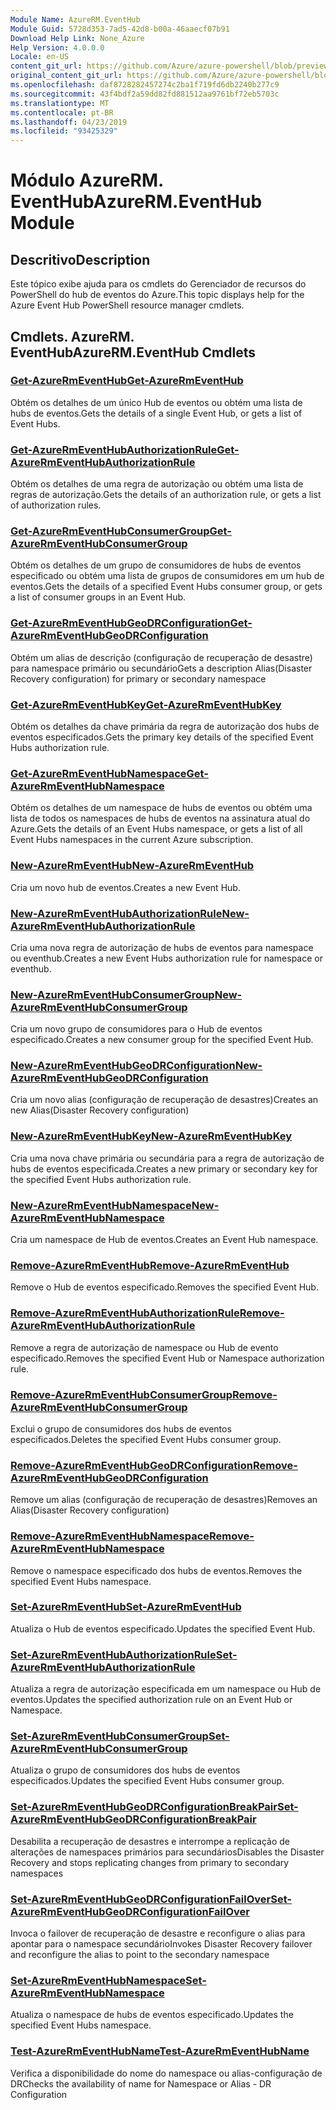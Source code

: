 ```yaml
---
Module Name: AzureRM.EventHub
Module Guid: 5728d353-7ad5-42d8-b00a-46aaecf07b91
Download Help Link: None_Azure
Help Version: 4.0.0.0
Locale: en-US
content_git_url: https://github.com/Azure/azure-powershell/blob/preview/src/ResourceManager/EventHub/Commands.EventHub/help/AzureRM.EventHub.md
original_content_git_url: https://github.com/Azure/azure-powershell/blob/preview/src/ResourceManager/EventHub/Commands.EventHub/help/AzureRM.EventHub.md
ms.openlocfilehash: daf8728282457274c2ba1f719fd6db2240b277c9
ms.sourcegitcommit: 43f4bdf2a59dd82fd881512aa9761bf72eb5703c
ms.translationtype: MT
ms.contentlocale: pt-BR
ms.lasthandoff: 04/23/2019
ms.locfileid: "93425329"
---
```

# <span data-ttu-id="d743f-101">Módulo AzureRM. EventHub</span><span class="sxs-lookup"><span data-stu-id="d743f-101">AzureRM.EventHub Module</span></span>
## <span data-ttu-id="d743f-102">Descritivo</span><span class="sxs-lookup"><span data-stu-id="d743f-102">Description</span></span>
<span data-ttu-id="d743f-103">Este tópico exibe ajuda para os cmdlets do Gerenciador de recursos do PowerShell do hub de eventos do Azure.</span><span class="sxs-lookup"><span data-stu-id="d743f-103">This topic displays help for the Azure Event Hub PowerShell resource manager cmdlets.</span></span>

## <span data-ttu-id="d743f-104">Cmdlets. AzureRM. EventHub</span><span class="sxs-lookup"><span data-stu-id="d743f-104">AzureRM.EventHub Cmdlets</span></span>
### [<span data-ttu-id="d743f-105">Get-AzureRmEventHub</span><span class="sxs-lookup"><span data-stu-id="d743f-105">Get-AzureRmEventHub</span></span>](Get-AzureRmEventHub.md)
<span data-ttu-id="d743f-106">Obtém os detalhes de um único Hub de eventos ou obtém uma lista de hubs de eventos.</span><span class="sxs-lookup"><span data-stu-id="d743f-106">Gets the details of a single Event Hub, or gets a list of Event Hubs.</span></span>

### [<span data-ttu-id="d743f-107">Get-AzureRmEventHubAuthorizationRule</span><span class="sxs-lookup"><span data-stu-id="d743f-107">Get-AzureRmEventHubAuthorizationRule</span></span>](Get-AzureRmEventHubAuthorizationRule.md)
<span data-ttu-id="d743f-108">Obtém os detalhes de uma regra de autorização ou obtém uma lista de regras de autorização.</span><span class="sxs-lookup"><span data-stu-id="d743f-108">Gets the details of an authorization rule, or gets a list of authorization rules.</span></span>

### [<span data-ttu-id="d743f-109">Get-AzureRmEventHubConsumerGroup</span><span class="sxs-lookup"><span data-stu-id="d743f-109">Get-AzureRmEventHubConsumerGroup</span></span>](Get-AzureRmEventHubConsumerGroup.md)
<span data-ttu-id="d743f-110">Obtém os detalhes de um grupo de consumidores de hubs de eventos especificado ou obtém uma lista de grupos de consumidores em um hub de eventos.</span><span class="sxs-lookup"><span data-stu-id="d743f-110">Gets the details of a specified Event Hubs consumer group, or gets a list of consumer groups in an Event Hub.</span></span>

### [<span data-ttu-id="d743f-111">Get-AzureRmEventHubGeoDRConfiguration</span><span class="sxs-lookup"><span data-stu-id="d743f-111">Get-AzureRmEventHubGeoDRConfiguration</span></span>](Get-AzureRmEventHubGeoDRConfiguration.md)
<span data-ttu-id="d743f-112">Obtém um alias de descrição (configuração de recuperação de desastre) para namespace primário ou secundário</span><span class="sxs-lookup"><span data-stu-id="d743f-112">Gets a description Alias(Disaster Recovery configuration) for primary or secondary namespace</span></span>

### [<span data-ttu-id="d743f-113">Get-AzureRmEventHubKey</span><span class="sxs-lookup"><span data-stu-id="d743f-113">Get-AzureRmEventHubKey</span></span>](Get-AzureRmEventHubKey.md)
<span data-ttu-id="d743f-114">Obtém os detalhes da chave primária da regra de autorização dos hubs de eventos especificados.</span><span class="sxs-lookup"><span data-stu-id="d743f-114">Gets the primary key details of the specified Event Hubs authorization rule.</span></span>

### [<span data-ttu-id="d743f-115">Get-AzureRmEventHubNamespace</span><span class="sxs-lookup"><span data-stu-id="d743f-115">Get-AzureRmEventHubNamespace</span></span>](Get-AzureRmEventHubNamespace.md)
<span data-ttu-id="d743f-116">Obtém os detalhes de um namespace de hubs de eventos ou obtém uma lista de todos os namespaces de hubs de eventos na assinatura atual do Azure.</span><span class="sxs-lookup"><span data-stu-id="d743f-116">Gets the details of an Event Hubs namespace, or gets a list of all Event Hubs namespaces in the current Azure subscription.</span></span>

### [<span data-ttu-id="d743f-117">New-AzureRmEventHub</span><span class="sxs-lookup"><span data-stu-id="d743f-117">New-AzureRmEventHub</span></span>](New-AzureRmEventHub.md)
<span data-ttu-id="d743f-118">Cria um novo hub de eventos.</span><span class="sxs-lookup"><span data-stu-id="d743f-118">Creates a new Event Hub.</span></span>

### [<span data-ttu-id="d743f-119">New-AzureRmEventHubAuthorizationRule</span><span class="sxs-lookup"><span data-stu-id="d743f-119">New-AzureRmEventHubAuthorizationRule</span></span>](New-AzureRmEventHubAuthorizationRule.md)
<span data-ttu-id="d743f-120">Cria uma nova regra de autorização de hubs de eventos para namespace ou eventhub.</span><span class="sxs-lookup"><span data-stu-id="d743f-120">Creates a new Event Hubs authorization rule for namespace or eventhub.</span></span>

### [<span data-ttu-id="d743f-121">New-AzureRmEventHubConsumerGroup</span><span class="sxs-lookup"><span data-stu-id="d743f-121">New-AzureRmEventHubConsumerGroup</span></span>](New-AzureRmEventHubConsumerGroup.md)
<span data-ttu-id="d743f-122">Cria um novo grupo de consumidores para o Hub de eventos especificado.</span><span class="sxs-lookup"><span data-stu-id="d743f-122">Creates a new consumer group for the specified Event Hub.</span></span>

### [<span data-ttu-id="d743f-123">New-AzureRmEventHubGeoDRConfiguration</span><span class="sxs-lookup"><span data-stu-id="d743f-123">New-AzureRmEventHubGeoDRConfiguration</span></span>](New-AzureRmEventHubGeoDRConfiguration.md)
<span data-ttu-id="d743f-124">Cria um novo alias (configuração de recuperação de desastres)</span><span class="sxs-lookup"><span data-stu-id="d743f-124">Creates an new Alias(Disaster Recovery configuration)</span></span>

### [<span data-ttu-id="d743f-125">New-AzureRmEventHubKey</span><span class="sxs-lookup"><span data-stu-id="d743f-125">New-AzureRmEventHubKey</span></span>](New-AzureRmEventHubKey.md)
<span data-ttu-id="d743f-126">Cria uma nova chave primária ou secundária para a regra de autorização de hubs de eventos especificada.</span><span class="sxs-lookup"><span data-stu-id="d743f-126">Creates a new primary or secondary key for the specified Event Hubs authorization rule.</span></span>

### [<span data-ttu-id="d743f-127">New-AzureRmEventHubNamespace</span><span class="sxs-lookup"><span data-stu-id="d743f-127">New-AzureRmEventHubNamespace</span></span>](New-AzureRmEventHubNamespace.md)
<span data-ttu-id="d743f-128">Cria um namespace de Hub de eventos.</span><span class="sxs-lookup"><span data-stu-id="d743f-128">Creates an Event Hub namespace.</span></span>

### [<span data-ttu-id="d743f-129">Remove-AzureRmEventHub</span><span class="sxs-lookup"><span data-stu-id="d743f-129">Remove-AzureRmEventHub</span></span>](Remove-AzureRmEventHub.md)
<span data-ttu-id="d743f-130">Remove o Hub de eventos especificado.</span><span class="sxs-lookup"><span data-stu-id="d743f-130">Removes the specified Event Hub.</span></span>

### [<span data-ttu-id="d743f-131">Remove-AzureRmEventHubAuthorizationRule</span><span class="sxs-lookup"><span data-stu-id="d743f-131">Remove-AzureRmEventHubAuthorizationRule</span></span>](Remove-AzureRmEventHubAuthorizationRule.md)
<span data-ttu-id="d743f-132">Remove a regra de autorização de namespace ou Hub de evento especificado.</span><span class="sxs-lookup"><span data-stu-id="d743f-132">Removes the specified Event Hub or Namespace authorization rule.</span></span>

### [<span data-ttu-id="d743f-133">Remove-AzureRmEventHubConsumerGroup</span><span class="sxs-lookup"><span data-stu-id="d743f-133">Remove-AzureRmEventHubConsumerGroup</span></span>](Remove-AzureRmEventHubConsumerGroup.md)
<span data-ttu-id="d743f-134">Exclui o grupo de consumidores dos hubs de eventos especificados.</span><span class="sxs-lookup"><span data-stu-id="d743f-134">Deletes the specified Event Hubs consumer group.</span></span>

### [<span data-ttu-id="d743f-135">Remove-AzureRmEventHubGeoDRConfiguration</span><span class="sxs-lookup"><span data-stu-id="d743f-135">Remove-AzureRmEventHubGeoDRConfiguration</span></span>](Remove-AzureRmEventHubGeoDRConfiguration.md)
<span data-ttu-id="d743f-136">Remove um alias (configuração de recuperação de desastres)</span><span class="sxs-lookup"><span data-stu-id="d743f-136">Removes an Alias(Disaster Recovery configuration)</span></span>

### [<span data-ttu-id="d743f-137">Remove-AzureRmEventHubNamespace</span><span class="sxs-lookup"><span data-stu-id="d743f-137">Remove-AzureRmEventHubNamespace</span></span>](Remove-AzureRmEventHubNamespace.md)
<span data-ttu-id="d743f-138">Remove o namespace especificado dos hubs de eventos.</span><span class="sxs-lookup"><span data-stu-id="d743f-138">Removes the specified Event Hubs namespace.</span></span>

### [<span data-ttu-id="d743f-139">Set-AzureRmEventHub</span><span class="sxs-lookup"><span data-stu-id="d743f-139">Set-AzureRmEventHub</span></span>](Set-AzureRmEventHub.md)
<span data-ttu-id="d743f-140">Atualiza o Hub de eventos especificado.</span><span class="sxs-lookup"><span data-stu-id="d743f-140">Updates the specified Event Hub.</span></span>

### [<span data-ttu-id="d743f-141">Set-AzureRmEventHubAuthorizationRule</span><span class="sxs-lookup"><span data-stu-id="d743f-141">Set-AzureRmEventHubAuthorizationRule</span></span>](Set-AzureRmEventHubAuthorizationRule.md)
<span data-ttu-id="d743f-142">Atualiza a regra de autorização especificada em um namespace ou Hub de eventos.</span><span class="sxs-lookup"><span data-stu-id="d743f-142">Updates the specified authorization rule on an Event Hub or Namespace.</span></span>

### [<span data-ttu-id="d743f-143">Set-AzureRmEventHubConsumerGroup</span><span class="sxs-lookup"><span data-stu-id="d743f-143">Set-AzureRmEventHubConsumerGroup</span></span>](Set-AzureRmEventHubConsumerGroup.md)
<span data-ttu-id="d743f-144">Atualiza o grupo de consumidores dos hubs de eventos especificados.</span><span class="sxs-lookup"><span data-stu-id="d743f-144">Updates the specified Event Hubs consumer group.</span></span>

### [<span data-ttu-id="d743f-145">Set-AzureRmEventHubGeoDRConfigurationBreakPair</span><span class="sxs-lookup"><span data-stu-id="d743f-145">Set-AzureRmEventHubGeoDRConfigurationBreakPair</span></span>](Set-AzureRmEventHubGeoDRConfigurationBreakPair.md)
<span data-ttu-id="d743f-146">Desabilita a recuperação de desastres e interrompe a replicação de alterações de namespaces primários para secundários</span><span class="sxs-lookup"><span data-stu-id="d743f-146">Disables the Disaster Recovery and stops replicating changes from primary to secondary namespaces</span></span>

### [<span data-ttu-id="d743f-147">Set-AzureRmEventHubGeoDRConfigurationFailOver</span><span class="sxs-lookup"><span data-stu-id="d743f-147">Set-AzureRmEventHubGeoDRConfigurationFailOver</span></span>](Set-AzureRmEventHubGeoDRConfigurationFailOver.md)
<span data-ttu-id="d743f-148">Invoca o failover de recuperação de desastre e reconfigure o alias para apontar para o namespace secundário</span><span class="sxs-lookup"><span data-stu-id="d743f-148">Invokes Disaster Recovery failover and reconfigure the alias to point to the secondary namespace</span></span>

### [<span data-ttu-id="d743f-149">Set-AzureRmEventHubNamespace</span><span class="sxs-lookup"><span data-stu-id="d743f-149">Set-AzureRmEventHubNamespace</span></span>](Set-AzureRmEventHubNamespace.md)
<span data-ttu-id="d743f-150">Atualiza o namespace de hubs de eventos especificado.</span><span class="sxs-lookup"><span data-stu-id="d743f-150">Updates the specified Event Hubs namespace.</span></span>

### [<span data-ttu-id="d743f-151">Test-AzureRmEventHubName</span><span class="sxs-lookup"><span data-stu-id="d743f-151">Test-AzureRmEventHubName</span></span>](Test-AzureRmEventHubName.md)
<span data-ttu-id="d743f-152">Verifica a disponibilidade do nome do namespace ou alias-configuração de DR</span><span class="sxs-lookup"><span data-stu-id="d743f-152">Checks the availability of name for Namespace or Alias - DR Configuration</span></span>
